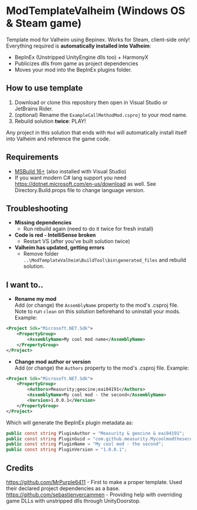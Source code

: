 # ModTemplateValheim (Windows OS & Steam game)
Template mod for Valheim using Bepinex. Works for Steam, client-side only!
Everything required is **automatically installed into Valheim**:
 - BepInEx (Unstripped UnityEngine dlls too) + HarmonyX
 - Publicizes dlls from game as project dependencies
 - Moves your mod into the BepInEx plugins folder.

## How to use template
1. Download or clone this repository then open in Visual Studio or JetBrains Rider.
2. (optional) Rename the `ExampleCallMethodMod.csproj` to your mod name. 
3. Rebuild solution **twice**: PLAY!

Any project in this solution that ends with `Mod` will automatically install itself into Valheim and reference the game code.

## Requirements
 - [MSBuild 16+](https://visualstudio.microsoft.com/downloads/#build-tools-for-visual-studio-2022) (also installed with Visual Studio)
 - If you want modern C# lang support you need https://dotnet.microsoft.com/en-us/download as well. See Directory.Build.props file to change language version.

## Troubleshooting
 - **Missing dependencies**
   - Run rebuild again (need to do it twice for fresh install)
 - **Code is red - IntelliSense broken**
   - Restart VS (after you've built solution twice)
 - **Valheim has updated, getting errors**
   - Remove folder `..\ModTemplateValheim\BuildTool\bin\generated_files` and rebuild solution.

## I want to..

- **Rename my mod**  
  Add (or change) the `AssemblyName` property to the mod's .csproj file. Note to run `clean` on this solution beforehand to uninstall your mods. Example:
```xml
<Project Sdk="Microsoft.NET.Sdk">
    <PropertyGroup>
        <AssemblyName>My cool mod name</AssemblyName>
    </PropertyGroup>
</Project>
```
- **Change mod author or version**  
  Add (or change) the `Authors` property to the mod's .csproj file. Example:
```xml
<Project Sdk="Microsoft.NET.Sdk">
    <PropertyGroup>
        <Authors>Measurity;geocine;eai04191</Authors>
        <AssemblyName>My cool mod - the second</AssemblyName>
        <Version>1.0.0.1</Version>
    </PropertyGroup>
</Project>
```
Which will generate the BepInEx plugin metadata as:
```cs
public const string PluginAuthor = "Measurity & geocine & eai04191";
public const string PluginGuid = "com.github.measurity.Mycoolmodthesecond";
public const string PluginName = "My cool mod - the second";
public const string PluginVersion = "1.0.0.1";
```

## Credits
https://github.com/MrPurple6411 - First to make a proper template. Used their declared project dependencies as a base.  
https://github.com/sebastienvercammen - Providing help with overriding game DLLs with unstripped dlls through UnityDoorstop.
